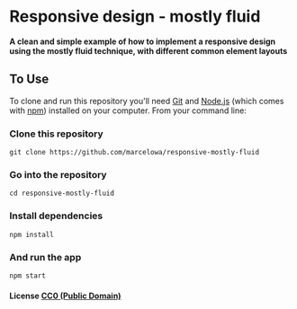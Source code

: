 # Responsive design - mostly fluid

**A clean and simple example of how to implement a responsive design using the mostly fluid technique, with different common element layouts**

## To Use

To clone and run this repository you'll need [Git](https://git-scm.com) and [Node.js](https://nodejs.org/en/download/) (which comes with [npm](http://npmjs.com)) installed on your computer. From your command line:

### Clone this repository
```git clone https://github.com/marcelowa/responsive-mostly-fluid```
  
### Go into the repository
```cd responsive-mostly-fluid```  

### Install dependencies
```npm install```  

### And run the app
```npm start```

#### License [CC0 (Public Domain)](LICENSE.md)
